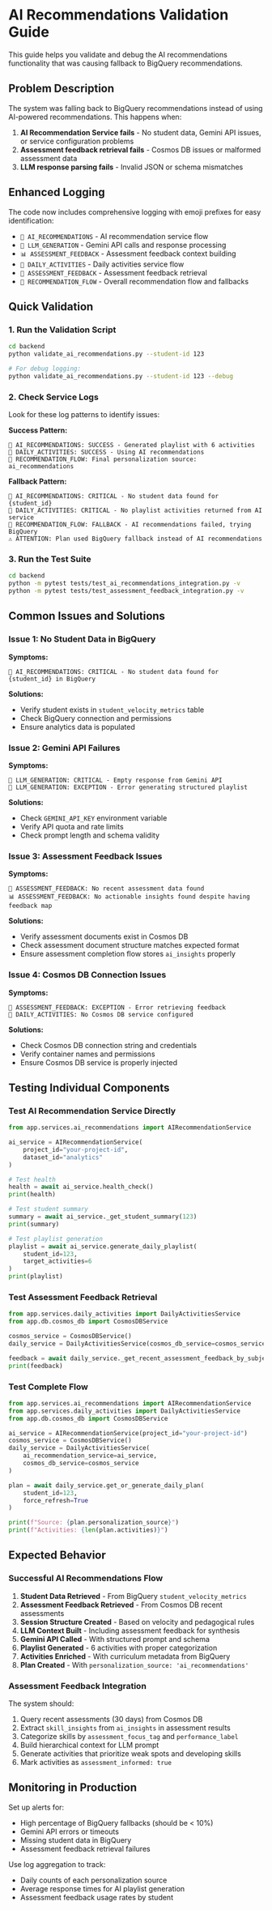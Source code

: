 # AI Recommendations Validation Guide

This guide helps you validate and debug the AI recommendations functionality that was causing fallback to BigQuery recommendations.

## Problem Description

The system was falling back to BigQuery recommendations instead of using AI-powered recommendations. This happens when:

1. **AI Recommendation Service fails** - No student data, Gemini API issues, or service configuration problems
2. **Assessment feedback retrieval fails** - Cosmos DB issues or malformed assessment data
3. **LLM response parsing fails** - Invalid JSON or schema mismatches

## Enhanced Logging

The code now includes comprehensive logging with emoji prefixes for easy identification:

- `🎯 AI_RECOMMENDATIONS` - AI recommendation service flow
- `🤖 LLM_GENERATION` - Gemini API calls and response processing
- `📊 ASSESSMENT_FEEDBACK` - Assessment feedback context building
- `🤖 DAILY_ACTIVITIES` - Daily activities service flow
- `📄 ASSESSMENT_FEEDBACK` - Assessment feedback retrieval
- `🚀 RECOMMENDATION_FLOW` - Overall recommendation flow and fallbacks

## Quick Validation

### 1. Run the Validation Script

```bash
cd backend
python validate_ai_recommendations.py --student-id 123

# For debug logging:
python validate_ai_recommendations.py --student-id 123 --debug
```

### 2. Check Service Logs

Look for these log patterns to identify issues:

**Success Pattern:**
```
🎯 AI_RECOMMENDATIONS: SUCCESS - Generated playlist with 6 activities
🤖 DAILY_ACTIVITIES: SUCCESS - Using AI recommendations
🚀 RECOMMENDATION_FLOW: Final personalization source: ai_recommendations
```

**Fallback Pattern:**
```
🎯 AI_RECOMMENDATIONS: CRITICAL - No student data found for {student_id}
🤖 DAILY_ACTIVITIES: CRITICAL - No playlist activities returned from AI service
🚀 RECOMMENDATION_FLOW: FALLBACK - AI recommendations failed, trying BigQuery
⚠️ ATTENTION: Plan used BigQuery fallback instead of AI recommendations
```

### 3. Run the Test Suite

```bash
cd backend
python -m pytest tests/test_ai_recommendations_integration.py -v
python -m pytest tests/test_assessment_feedback_integration.py -v
```

## Common Issues and Solutions

### Issue 1: No Student Data in BigQuery
**Symptoms:**
```
🎯 AI_RECOMMENDATIONS: CRITICAL - No student data found for {student_id} in BigQuery
```

**Solutions:**
- Verify student exists in `student_velocity_metrics` table
- Check BigQuery connection and permissions
- Ensure analytics data is populated

### Issue 2: Gemini API Failures
**Symptoms:**
```
🤖 LLM_GENERATION: CRITICAL - Empty response from Gemini API
🤖 LLM_GENERATION: EXCEPTION - Error generating structured playlist
```

**Solutions:**
- Check `GEMINI_API_KEY` environment variable
- Verify API quota and rate limits
- Check prompt length and schema validity

### Issue 3: Assessment Feedback Issues
**Symptoms:**
```
📄 ASSESSMENT_FEEDBACK: No recent assessment data found
📊 ASSESSMENT_FEEDBACK: No actionable insights found despite having feedback map
```

**Solutions:**
- Verify assessment documents exist in Cosmos DB
- Check assessment document structure matches expected format
- Ensure assessment completion flow stores `ai_insights` properly

### Issue 4: Cosmos DB Connection Issues
**Symptoms:**
```
📄 ASSESSMENT_FEEDBACK: EXCEPTION - Error retrieving feedback
🤖 DAILY_ACTIVITIES: No Cosmos DB service configured
```

**Solutions:**
- Check Cosmos DB connection string and credentials
- Verify container names and permissions
- Ensure Cosmos DB service is properly injected

## Testing Individual Components

### Test AI Recommendation Service Directly

```python
from app.services.ai_recommendations import AIRecommendationService

ai_service = AIRecommendationService(
    project_id="your-project-id",
    dataset_id="analytics"
)

# Test health
health = await ai_service.health_check()
print(health)

# Test student summary
summary = await ai_service._get_student_summary(123)
print(summary)

# Test playlist generation
playlist = await ai_service.generate_daily_playlist(
    student_id=123,
    target_activities=6
)
print(playlist)
```

### Test Assessment Feedback Retrieval

```python
from app.services.daily_activities import DailyActivitiesService
from app.db.cosmos_db import CosmosDBService

cosmos_service = CosmosDBService()
daily_service = DailyActivitiesService(cosmos_db_service=cosmos_service)

feedback = await daily_service._get_recent_assessment_feedback_by_subject(123)
print(feedback)
```

### Test Complete Flow

```python
from app.services.ai_recommendations import AIRecommendationService
from app.services.daily_activities import DailyActivitiesService
from app.db.cosmos_db import CosmosDBService

ai_service = AIRecommendationService(project_id="your-project-id")
cosmos_service = CosmosDBService()
daily_service = DailyActivitiesService(
    ai_recommendation_service=ai_service,
    cosmos_db_service=cosmos_service
)

plan = await daily_service.get_or_generate_daily_plan(
    student_id=123,
    force_refresh=True
)

print(f"Source: {plan.personalization_source}")
print(f"Activities: {len(plan.activities)}")
```

## Expected Behavior

### Successful AI Recommendations Flow

1. **Student Data Retrieved** - From BigQuery `student_velocity_metrics`
2. **Assessment Feedback Retrieved** - From Cosmos DB recent assessments
3. **Session Structure Created** - Based on velocity and pedagogical rules
4. **LLM Context Built** - Including assessment feedback for synthesis
5. **Gemini API Called** - With structured prompt and schema
6. **Playlist Generated** - 6 activities with proper categorization
7. **Activities Enriched** - With curriculum metadata from BigQuery
8. **Plan Created** - With `personalization_source: 'ai_recommendations'`

### Assessment Feedback Integration

The system should:
1. Query recent assessments (30 days) from Cosmos DB
2. Extract `skill_insights` from `ai_insights` in assessment results
3. Categorize skills by `assessment_focus_tag` and `performance_label`
4. Build hierarchical context for LLM prompt
5. Generate activities that prioritize weak spots and developing skills
6. Mark activities as `assessment_informed: true`

## Monitoring in Production

Set up alerts for:
- High percentage of BigQuery fallbacks (should be < 10%)
- Gemini API errors or timeouts
- Missing student data in BigQuery
- Assessment feedback retrieval failures

Use log aggregation to track:
- Daily counts of each personalization source
- Average response times for AI playlist generation
- Assessment feedback usage rates by student